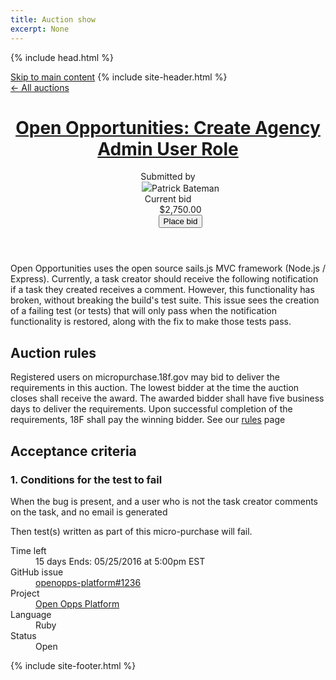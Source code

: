 ```yaml
---
title: Auction show
excerpt: None
---
```


{% include head.html %}
<body class="no-js layout-auctions-show">
  <a class="a-skip-to-main" href="#main">Skip to main content</a>
  {% include site-header.html %}
  <nav class="breadcrumbs">
    <div class="wrapper">
      <a href="/">&larr; All auctions</a>
    </div>
  </nav>
  <main class="auction h-entry" role="main" id="main">
    <div class="wrapper">
      <header class="auction-header">
        <h1 class="p-name">
          <a href="{{site.baseurl}}/auctions/">Open Opportunities: Create Agency Admin User Role </a>
        </h1>
        <dl>
          <dt>Submitted by</dt>
          <dd class="p-author"><img src="#">Patrick Bateman</dd>
          <dt class="auction-current-bid">Current bid</dt>
          <dd class="auction-current-bid">
            $2,750.00
            <form action="{{site.baseurl}}/bids/new">
              <button>Place bid</button>
            </form>
          </dd>
        </dl>
      </header>
      <div class="page">
        <p class="issue-description p-summary">Open Opportunities uses the open source sails.js MVC framework (Node.js / Express). Currently, a task creator should receive the following notification if a task they created receives a comment. However, this functionality has broken, without breaking the build's test suite. This issue sees the creation of a failing test (or tests) that will only pass when the notification functionality is restored, along with the fix to make those tests pass.</p>
        <h2>Auction rules</h2>
        <p>Registered users on micropurchase.18f.gov may bid to deliver the requirements in this auction. The lowest bidder at the time the auction closes shall receive the award. The awarded bidder shall have five business days to deliver the requirements. Upon successful completion of the requirements, 18F shall pay the winning bidder. See our <a href="https://micropurchase.18f.gov/faq">rules</a> page</p>
        <h2>Acceptance criteria</h2>
        <h3>1. Conditions for the test to fail</h3>
        <p>When the bug is present, and a user who is not the task creator comments on the task, and no email is generated</p>
        <p>Then test(s) written as part of this micro-purchase will fail.</p>
      </div>
      <footer class="auction-footer">
        <dl>
          <dt class="auction-time-left">Time left</dt>
          <dd class="auction-time-left">
            15 days
            <span class="auction-time-left-alternate">
              Ends: 05/25/2016 at 5:00pm EST
            </span>
          </dd>
          <dt class="auction-github-issue">GitHub issue</dt>
          <dd class="auction-github-issue"><a href="https://github.com/18F/openopps-platform/issues/1236">openopps-platform#1236</a></dd>
          <dt class="auction-github-issue">Project</dt>
          <dd class="auction-github-issue"><a href="{{site.baseurl}}/projects/openopps-platform">Open Opps Platform</a></dd>
          <dt class="auction-language">Language</dt>
          <dd class="auction-language">Ruby</dd>
          <dt class="auction-status">Status</dt>
          <dd class="auction-status auction-status-open">Open</dd>
        </dl>
      </footer>
    </div>
  </main>
  {% include site-footer.html %}
</body>
